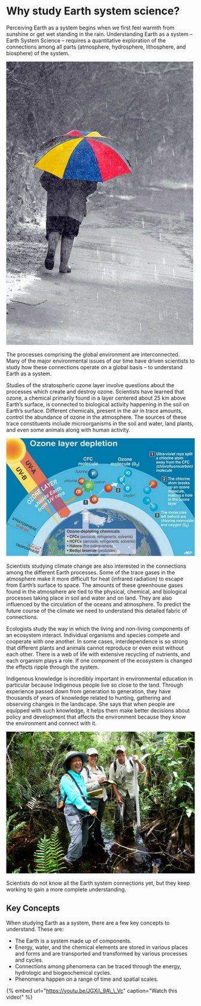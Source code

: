 # Why study Earth system science?

Perceiving Earth as a system begins when we first feel warmth from sunshine or get wet standing in the rain. Understanding Earth as a system – Earth System Science – requires a quantitative exploration of the connections among all parts \(atmosphere, hydrosphere, lithosphere, and biosphere\) of the system. 

![](../.gitbook/assets/image%20%2814%29.png)

The processes comprising the global environment are interconnected. Many of the major environmental issues of our time have driven scientists to study how these connections operate on a global basis – to understand Earth as a system. 

Studies of the stratospheric ozone layer involve questions about the processes which create and destroy ozone. Scientists have learned that ozone, a chemical primarily found in a layer centered about 25 km above Earth’s surface, is connected to biological activity happening in the soil on Earth’s surface. Different chemicals, present in the air in trace amounts, control the abundance of ozone in the atmosphere. The sources of these trace constituents include microorganisms in the soil and water, land plants, and even some animals along with human activity. 

![](../.gitbook/assets/image%20%2820%29.png)

Scientists studying climate change are also interested in the connections among the different Earth processes. Some of the trace gases in the atmosphere make it more difficult for heat \(infrared radiation\) to escape from Earth’s surface to space. The amounts of these greenhouse gases found in the atmosphere are tied to the physical, chemical, and biological processes taking place in soil and water and on land. They are also influenced by the circulation of the oceans and atmosphere. To predict the future course of the climate we need to understand this detailed fabric of connections. 

Ecologists study the way in which the living and non-living components of an ecosystem interact. Individual organisms and species compete and cooperate with one another. In some cases, interdependence is so strong that different plants and animals cannot reproduce or even exist without each other. There is a web of life with extensive recycling of nutrients, and each organism plays a role. If one component of the ecosystem is changed the effects ripple through the system. 

Indigenous knowledge is incredibly important in environmental education in particular because Indigenous people live so close to the land. Through experience passed down from generation to generation, they have thousands of years of knowledge related to hunting, gathering and observing changes in the landscape. She says that when people are equipped with such knowledge, it helps them make better decisions about policy and development that affects the environment because they know the environment and connect with it.

![](../.gitbook/assets/image%20%2868%29.png)

Scientists do not know all the Earth system connections yet, but they keep working to gain a more complete understanding. 

## Key Concepts

When studying Earth as a system, there are a few key concepts to understand. These are: 

* The Earth is a system made up of components.
* Energy, water, and the chemical elements are stored in various places and forms and are transported and transformed by various processes and cycles.
* Connections among phenomena can be traced through the energy, hydrologic and biogeochemical cycles.
* Phenomena happen on a range of time and spatial scales.

{% embed url="https://youtu.be/JGXi\_9A\_\_Vc" caption="Watch this video!" %}



